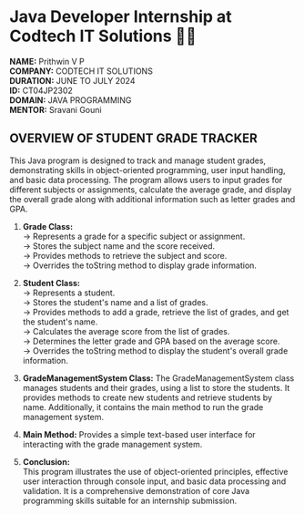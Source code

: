 # Java Developer Internship at Codtech IT Solutions 👨‍💻
**NAME:** Prithwin V P                                                                                                                                  
**COMPANY:** CODTECH IT SOLUTIONS                                                                                                                        
**DURATION:** JUNE TO JULY 2024                                                                                                                                
**ID:** CT04JP2302                                                                                                                                         
**DOMAIN:** JAVA PROGRAMMING                                                                                                                                  
**MENTOR:** Sravani Gouni


## OVERVIEW OF STUDENT GRADE TRACKER


This Java program is designed to track and manage student grades, demonstrating skills in object-oriented programming, user input handling, and basic data processing. The program allows users to input grades for different subjects or assignments, calculate the average grade, and display the overall grade along with additional information such as letter grades and GPA.


1.  **Grade Class:**                                                                                                                                                  
         -> Represents a grade for a specific subject or assignment.                                                                                                
         -> Stores the subject name and the score received.                                                                                                         
         -> Provides methods to retrieve the subject and score.                                                                                                     
         -> Overrides the toString method to display grade information.
2.  **Student Class:**                                                                                                                                              
         -> Represents a student.                                                                                                                                     
         -> Stores the student's name and a list of grades.                                                                                                           
         -> Provides methods to add a grade, retrieve the list of grades, and get the student's name.                                                                 
         -> Calculates the average score from the list of grades.                                                                                                     
         -> Determines the letter grade and GPA based on the average score.                                                                                           
         -> Overrides the toString method to display the student's overall grade information.
3.  **GradeManagementSystem Class:**
           The GradeManagementSystem class manages students and their grades, using a list to store the students. It provides methods to create new students and 
    retrieve students by name. Additionally, it contains the main method to run the grade management system.
4.  **Main Method:**
           Provides a simple text-based user interface for interacting with the grade management system.

5.  **Conclusion:**                                                                                                                                                 
           This program illustrates the use of object-oriented principles, effective user interaction through console input, and basic data processing and validation. It is a comprehensive demonstration of core Java programming skills suitable for an internship submission.    



